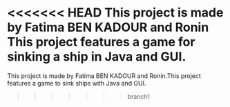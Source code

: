 <<<<<<< HEAD
This project is made by Fatima BEN KADOUR and Ronin
This project features a game for sinking a ship in Java and GUI. 
=======
This project is made by Fatima BEN KADOUR and Ronin.This project features a game to sink ships with Java and GUI.
>>>>>>> branch1
